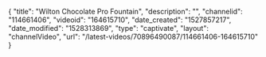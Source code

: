 {
    "title": "Wilton Chocolate Pro Fountain",
    "description": "",
    "channelid": "114661406",
    "videoid": "164615710",
    "date_created": "1527857217",
    "date_modified": "1528313869",
    "type": "captivate",
    "layout": "channelVideo",
    "url": "\/latest-videos\/70896490087\/114661406-164615710"
}